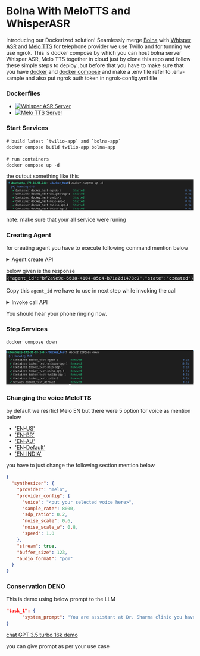 # Bolna With MeloTTS and WhisperASR
Introducing our Dockerized solution! Seamlessly merge [Bolna](https://github.com/bolna-ai/bolna) with [Whisper ASR](https://github.com/bolna-ai/streaming-whisper-server) and [Melo TTS](https://github.com/anshjoseph/MiloTTS-Server) for telephone provider we use Twillo and for tunning we use ngrok. This is docker compose by which you can host bolna server Whisper ASR, Melo TTS together in cloud just by clone this repo  and follow these simple steps to deploy ,but before that you have to make sure that you have [docker](https://docs.docker.com/engine/install/) and [docker compose](https://docs.docker.com/compose/install/) and make a .env file refer to .env-sample and also put ngrok auth token in ngrok-config.yml file


### Dockerfiles

- <a href="https://hub.docker.com/r/bolnadev/whisper_server">
    <img src="https://img.shields.io/docker/v/bolnadev/whisper_server/latest?label=bolnadev%2Fwhisper_server" alt="Whisper ASR Server" />
  </a>
-  <a href="https://hub.docker.com/r/bolnadev/melo_server">
    <img src="https://img.shields.io/docker/v/bolnadev/melo_server/latest?label=bolnadev%2Fmelo_server" alt="Melo TTS Server" />
  </a>



### Start Services
```shell
# build latest `twilio-app` and `bolna-app`
docker compose build twilio-app bolna-app

# run containers
docker compose up -d
```
the output something like this
![alt text](./img/docker_up.png "docker compose up -d")

note: make sure that your all service were runing

### Creating Agent
for creating agent you have to execute following command mention below

<details>
<summary>Agent create API</summary><br>

```shell
curl --location 'http://0.0.0.0:5001/agent' \
--header 'Content-Type: application/json' \
--data '{
    "agent_config": {
        "agent_name": "Bolna Agent",
        "agent_welcome_message": "Hey how are you!",
        "tasks": [
            {
                "tools_config": {
                    "output": {
                        "format": "wav",
                        "provider": "twilio"
                    },
                    "input": {
                        "format": "wav",
                        "provider": "twilio"
                    },
                    "synthesizer": {
                        "provider": "melotts",
                        "provider_config": {
                        "voice": "Alex",
                        "sample_rate": 8000,
                        "sdp_ratio" : 0.2,
                        "noise_scale" : 0.6,
                        "noise_scale_w" :  0.8,
                        "speed" : 1.0
                        },
                        "stream": true,
                        "buffer_size": 123,
                        "audio_format": "pcm"
                    },
                    "llm_agent": {
                        "model": "deepinfra/meta-llama/Meta-Llama-3-70B-Instruct",
                        "max_tokens": 123,
                        "agent_flow_type": "streaming",
                        "use_fallback": true,
                        "family": "llama",
                        "temperature": 0.1,
                        "request_json": true,
                        "provider": "deepinfra"
                    },
                    "transcriber": {
                        "encoding": "linear16",
                        "language": "en",
                        "model": "whisper",
                        "stream": true,
                        "modeltype":"distil-large-v3",
                        "keywords":"ansh,joseph,hola",
                        "task": "transcribe",
                        "provider":"whisper"
                    },
                    "api_tools": null
                },
                "task_config": {
                    "ambient_noise_track": "office-ambience",
                    "hangup_after_LLMCall": false,
                    "hangup_after_silence": 10.0,
                    "ambient_noise": false,
                    "interruption_backoff_period": 0.0,
                    "backchanneling": false,
                    "backchanneling_start_delay": 5.0,
                    "optimize_latency": true,
                    "incremental_delay": 100.0,
                    "call_cancellation_prompt": null,
                    "number_of_words_for_interruption": 3.0,
                    "backchanneling_message_gap": 5.0,
                    "use_fillers": false
                },
                "task_type": "conversation",
                "toolchain": {
                    "execution": "parallel",
                    "pipelines": [
                        [
                            "transcriber",
                            "llm",
                            "synthesizer"
                        ]
                    ]
                }
            }
        ],
        "agent_type": "Lead Qualification"
    },
    "agent_prompts": {
        "task_1": {
            "system_prompt": "Ask if they are coming for party tonight"
        }
    }
}'

```
</details>

below given is the response 
![alt text](./img/agent_res.png "agent response")

Copy this `agent_id` we have to use in next step while invoking the call

<details>
<summary>Invoke call API</summary><br>

```shell
curl --location 'http://0.0.0.0:8001/call' \
--header 'Content-Type: application/json' \
--data '{
    "agent_id": "bf2a9e9c-6038-4104-85c4-b71a0d1478c9",
    "recipient_phone_number": "+1XXXXXXXXXX"
}'
```
</details>

You should hear your phone ringing now.

### Stop Services
```shell
docker compose down
```
![alt text](./img/docker_dw.png "docker compose up -d")


### Changing the voice MeloTTS
<a id="change-voice"></a>
by default we resrtict Melo EN but there were 5 option for voice as mention below
- ['EN-US'](./audio/audio_sample/EN_US.wav) 
- ['EN-BR'](./audio/audio_sample/EN-BR.wav) 
- ['EN-AU'](./audio/audio_sample/EN-AU.wav) 
- ['EN-Default'](./audio/audio_sample/EN-Default.wav) 
- ['EN_INDIA'](./audio/audio_sample/EN_INDIA.wav)

you have to just change the following section mention below
```JSON
{
  "synthesizer": {
    "provider": "melo",
    "provider_config": {
      "voice": "<put your selected voice here>",
      "sample_rate": 8000,
      "sdp_ratio": 0.2,
      "noise_scale": 0.6,
      "noise_scale_w": 0.8,
      "speed": 1.0
    },
    "stream": true,
    "buffer_size": 123,
    "audio_format": "pcm"
  }
}
```


### Conservation DENO
This is demo using below prompt to the LLM
```json
"task_1": {
      "system_prompt": "You are assistant at Dr. Sharma clinic you have to book an appointment"
}
```



[chat GPT 3.5 turbo 16k demo](./audio/demo_audio.mp3)

you can give prompt as per your use case 